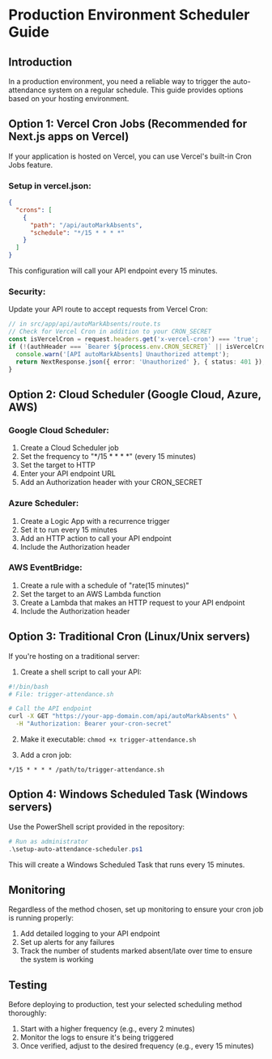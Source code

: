 # Production Environment Scheduler Guide

## Introduction
In a production environment, you need a reliable way to trigger the auto-attendance system on a regular schedule.
This guide provides options based on your hosting environment.

## Option 1: Vercel Cron Jobs (Recommended for Next.js apps on Vercel)

If your application is hosted on Vercel, you can use Vercel's built-in Cron Jobs feature.

### Setup in vercel.json:

```json
{
  "crons": [
    {
      "path": "/api/autoMarkAbsents",
      "schedule": "*/15 * * * *"
    }
  ]
}
```

This configuration will call your API endpoint every 15 minutes.

### Security:
Update your API route to accept requests from Vercel Cron:

```typescript
// in src/app/api/autoMarkAbsents/route.ts
// Check for Vercel Cron in addition to your CRON_SECRET
const isVercelCron = request.headers.get('x-vercel-cron') === 'true';
if (!(authHeader === `Bearer ${process.env.CRON_SECRET}` || isVercelCron)) {
  console.warn('[API autoMarkAbsents] Unauthorized attempt');
  return NextResponse.json({ error: 'Unauthorized' }, { status: 401 });
}
```

## Option 2: Cloud Scheduler (Google Cloud, Azure, AWS)

### Google Cloud Scheduler:
1. Create a Cloud Scheduler job
2. Set the frequency to "*/15 * * * *" (every 15 minutes)
3. Set the target to HTTP
4. Enter your API endpoint URL
5. Add an Authorization header with your CRON_SECRET

### Azure Scheduler:
1. Create a Logic App with a recurrence trigger
2. Set it to run every 15 minutes
3. Add an HTTP action to call your API endpoint
4. Include the Authorization header

### AWS EventBridge:
1. Create a rule with a schedule of "rate(15 minutes)"
2. Set the target to an AWS Lambda function
3. Create a Lambda that makes an HTTP request to your API endpoint
4. Include the Authorization header

## Option 3: Traditional Cron (Linux/Unix servers)

If you're hosting on a traditional server:

1. Create a shell script to call your API:

```bash
#!/bin/bash
# File: trigger-attendance.sh

# Call the API endpoint
curl -X GET "https://your-app-domain.com/api/autoMarkAbsents" \
  -H "Authorization: Bearer your-cron-secret"
```

2. Make it executable: `chmod +x trigger-attendance.sh`

3. Add a cron job:
```
*/15 * * * * /path/to/trigger-attendance.sh
```

## Option 4: Windows Scheduled Task (Windows servers)

Use the PowerShell script provided in the repository:

```powershell
# Run as administrator
.\setup-auto-attendance-scheduler.ps1
```

This will create a Windows Scheduled Task that runs every 15 minutes.

## Monitoring

Regardless of the method chosen, set up monitoring to ensure your cron job is running properly:

1. Add detailed logging to your API endpoint
2. Set up alerts for any failures
3. Track the number of students marked absent/late over time to ensure the system is working

## Testing

Before deploying to production, test your selected scheduling method thoroughly:

1. Start with a higher frequency (e.g., every 2 minutes)
2. Monitor the logs to ensure it's being triggered
3. Once verified, adjust to the desired frequency (e.g., every 15 minutes)
